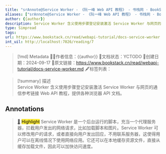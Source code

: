 ```yaml
---
title: "srAnnote@Service Worker - 《阮一峰 Web API 教程》 - 书栈网 · BookStack"
aliases: ["srAnnote@Service Worker - 《阮一峰 Web API 教程》 - 书栈网 · BookStack"]
author: {{author}}
description: Service Worker 含义使用步骤登记安装激活 Service Worker 与网页的通信参考链接 Web API 教程，提供各种浏览器 API 文档。
type: Simpread
tags: 
url: https://www.bookstack.cn/read/webapi-tutorial/docs-service-worker.md
int_uil: http://localhost:7026/reading/7
---
```

> [!md] Metadata
> 🙇‍♂作者信息：{{author}}
> 🌱文档状态：YCTODO
> 📅创建日期：2024-09-17
> 🔗原文链接：https://www.bookstack.cn/read/webapi-tutorial/docs-service-worker.md
> 🖋标签列表： 

> [!summary] 描述  
> Service Worker 含义使用步骤登记安装激活 Service Worker 与网页的通信参考链接 Web API 教程，提供各种浏览器 API 文档。

## Annotations

> [📌](<http://localhost:7026/reading/7#id=1726585978221>) <mark style="background-color: #ffeb3b">Highlight</mark> 
> Service Worker 是一个后台运行的脚本，充当一个代理服务器，拦截用户发出的网络请求，比如加载脚本和图片。Service Worker 可以修改用户的请求，或者直接向用户发出回应，不用联系服务器，这使得用户可以在离线情况下使用网络应用。它还可以在本地缓存资源文件，直接从缓存加载文件，因此可以加快访问速度。



